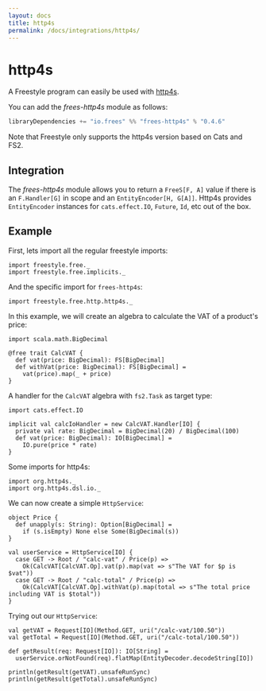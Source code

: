 ```yaml
---
layout: docs
title: http4s
permalink: /docs/integrations/http4s/
---
```


# http4s

A Freestyle program can easily be used with [http4s](http://http4s.org/).

You can add the _frees-http4s_ module as follows:

[comment]: # (Start Replace)

```scala
libraryDependencies += "io.frees" %% "frees-http4s" % "0.4.6"
```

[comment]: # (End Replace)

Note that Freestyle only supports the http4s version based on Cats and FS2.

## Integration

The _frees-http4s_ module allows you to return a `FreeS[F, A]` value if there is an `F.Handler[G]` in scope and an `EntityEncoder[H, G[A]]`. Http4s provides `EntityEncoder` instances for `cats.effect.IO`, `Future`, `Id`, etc out of the box.

## Example

First, lets import all the regular freestyle imports:

```tut:silent
import freestyle.free._
import freestyle.free.implicits._
```

And the specific import for `frees-http4s`:

```tut:silent
import freestyle.free.http.http4s._
```

In this example, we will create an algebra to calculate the VAT of a product's price:

```tut:book
import scala.math.BigDecimal

@free trait CalcVAT {
  def vat(price: BigDecimal): FS[BigDecimal]
  def withVat(price: BigDecimal): FS[BigDecimal] =
    vat(price).map(_ + price)
}
```

A handler for the `CalcVAT` algebra with `fs2.Task` as target type:

```tut:book
import cats.effect.IO

implicit val calcIoHandler = new CalcVAT.Handler[IO] {
  private val rate: BigDecimal = BigDecimal(20) / BigDecimal(100)
  def vat(price: BigDecimal): IO[BigDecimal] =
    IO.pure(price * rate)
}
```

Some imports for http4s:

```tut:silent
import org.http4s._
import org.http4s.dsl.io._
```

We can now create a simple `HttpService`:

```tut:book
object Price {
  def unapply(s: String): Option[BigDecimal] =
    if (s.isEmpty) None else Some(BigDecimal(s))
}

val userService = HttpService[IO] {
  case GET -> Root / "calc-vat" / Price(p) =>
    Ok(CalcVAT[CalcVAT.Op].vat(p).map(vat => s"The VAT for $p is $vat"))
  case GET -> Root / "calc-total" / Price(p) =>
    Ok(CalcVAT[CalcVAT.Op].withVat(p).map(total => s"The total price including VAT is $total"))
}
```

Trying out our `HttpService`:

```tut:book
val getVAT = Request[IO](Method.GET, uri("/calc-vat/100.50"))
val getTotal = Request[IO](Method.GET, uri("/calc-total/100.50"))

def getResult(req: Request[IO]): IO[String] =
  userService.orNotFound(req).flatMap(EntityDecoder.decodeString[IO])

println(getResult(getVAT).unsafeRunSync)
println(getResult(getTotal).unsafeRunSync)
```